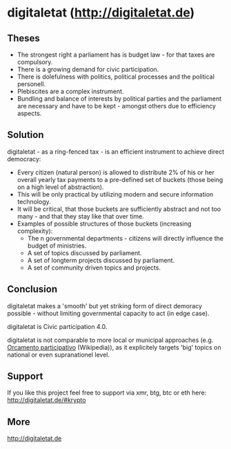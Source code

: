 # digitaletat (<http://digitaletat.de>)

## Theses

* The strongest right a parliament has is budget law - for that taxes are compulsory.
* There is a growing demand for civic participation.
* There is dolefulness with politics, political processes and the political personell.
* Plebiscites are a complex instrument.
* Bundling and balance of interests by political parties and the parliament are necessary and have to be kept - amongst others due to efficiency aspects.

## Solution

digitaletat - as a ring-fenced tax - is an efficient instrument to achieve direct democracy:

* Every citizen (natural person) is allowed to distribute 2% of his or her overall yearly tax payments to a pre-defined set of buckets (those being on a high level of abstraction).
* This will be only practical by utilizing modern and secure information technology.
* It will be critical, that those buckets are sufficiently abstract and not too many - and that they stay like that over time.
* Examples of possible structures of those buckets (increasing complexity):
  * The n governmental departments - citizens will directly influence the budget of ministries.
  * A set of topics discussed by parliament.
  * A set of longterm projects discussed by parliament.
  * A set of community driven topics and projects.
   
## Conclusion

digitaletat makes a 'smooth' but yet striking form of direct demoracy possible - without limiting governmental capacity to act (in edge case).

digitaletat is Civic participation 4.0.

digitaletat is not comparable to more local or municipal approaches (e.g. [Orcamento participativo](https://pt.wikipedia.org/wiki/Or%C3%A7amento_participativo) (Wikipedia)), as it explicitely targets 'big' topics on national or even supranationel level. 

## Support

If you like this project feel free to support via xmr, btg, btc or eth here: <http://digitaletat.de/#krypto>

## More

http://digitaletat.de
